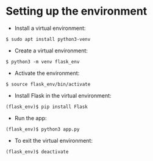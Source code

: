 # Setting up the environment

- Install a virtual environment:

`$ sudo apt install python3-venv`

- Create a virtual environment:

`$ python3 -m venv flask_env`

- Activate the environment:

`$ source flask_env/bin/activate`

- Install Flask in the virtual environment:

`(flask_env)$ pip install Flask`

- Run the app:

`(flask_env)$ python3 app.py`

- To exit the virtual environment:

`(flask_env)$ deactivate`
